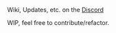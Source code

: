 Wiki, Updates, etc. on the [Discord](https://discord.gg/73Fedzm7th)

WIP, feel free to contribute/refactor.